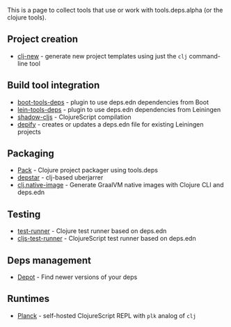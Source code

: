 This is a page to collect tools that use or work with tools.deps.alpha (or the clojure tools).

## Project creation

* [clj-new](https://github.com/seancorfield/clj-new) - generate new project templates using just the `clj` command-line tool

## Build tool integration

* [boot-tools-deps](https://github.com/seancorfield/boot-tools-deps) - plugin to use deps.edn dependencies from Boot
* [lein-tools-deps](https://github.com/RickMoynihan/lein-tools-deps) - plugin to use deps.edn dependencies from Leiningen
* [shadow-cljs](https://github.com/thheller/shadow-cljs) - ClojureScript compilation
* [depify](https://github.com/hagmonk/depify) - creates or updates a deps.edn file for existing Leiningen projects

## Packaging

* [Pack](https://github.com/juxt/pack.alpha) - Clojure project packager using tools.deps
* [depstar](https://github.com/healthfinch/depstar) - clj-based uberjarrer
* [clj.native-image](https://github.com/taylorwood/clj.native-image) - Generate GraalVM native images with Clojure CLI and deps.edn

## Testing

* [test-runner](https://github.com/cognitect-labs/test-runner) - Clojure test runner based on deps.edn
* [cljs-test-runner](https://github.com/Olical/cljs-test-runner) - ClojureScript test runner based on deps.edn

## Deps management

* [Depot](https://github.com/Olical/depot) - Find newer versions of your deps

## Runtimes

* [Planck](http://planck-repl.org) - self-hosted ClojureScript REPL with `plk` analog of `clj`